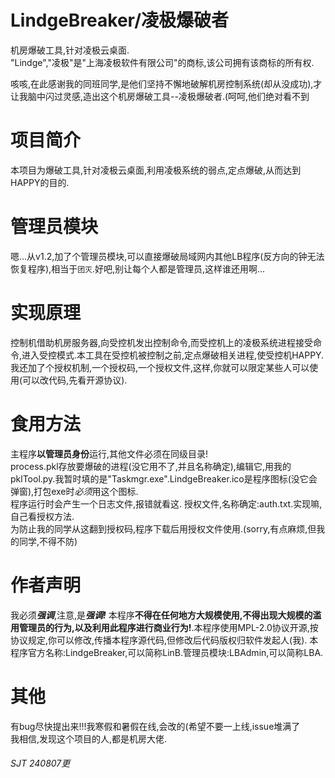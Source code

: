 # LindgeBreaker/凌极爆破者  
机房爆破工具,针对凌极云桌面.  
"Lindge","凌极"是"上海凌极软件有限公司"的商标,该公司拥有该商标的所有权.

咳咳,在此感谢我的同班同学,是他们坚持不懈地破解机房控制系统(却从没成功),才让我脑中闪过灵感,造出这个机房爆破工具--凌极爆破者.(呵呵,他们绝对看不到  
# 项目简介  
本项目为爆破工具,针对凌极云桌面,利用凌极系统的弱点,定点爆破,从而达到HAPPY的目的. 
# 管理员模块
嗯...从v1.2,加了个管理员模块,可以直接爆破局域网内其他LB程序(反方向的钟无法恢复程序),相当于`团灭`.好吧,别让每个人都是管理员,这样谁还用啊...
# 实现原理  
控制机借助机房服务器,向受控机发出控制命令,而受控机上的凌极系统进程接受命令,进入受控模式.本工具在受控机被控制之前,定点爆破相关进程,使受控机HAPPY. 
我还加了个授权机制,一个授权码,一个授权文件,这样,你就可以限定某些人可以使用(可以改代码,先看开源协议).
# 食用方法  
主程序**以管理员身份**运行,其他文件必须在同级目录!  
process.pkl存放要爆破的进程(没它用不了,并且名称确定),编辑它,用我的pklTool.py.我暂时填的是"Taskmgr.exe".LindgeBreaker.ico是程序图标(没它会弹窗),打包exe时*必须*用这个图标.  
程序运行时会产生一个日志文件,报错就看这.
授权文件,名称确定:auth.txt.实现嘛,自己看授权方法.  
为防止我的同学从这翻到授权码,程序下载后用授权文件使用.(sorry,有点麻烦,但我的同学,不得不防)
# 作者声明  
我必须***强调***,注意,是***强调!*** 本程序**不得在任何地方大规模使用,不得出现大规模的滥用管理员的行为,以及利用此程序进行商业行为!**.本程序使用MPL-2.0协议开源,按协议规定,你可以修改,传播本程序源代码,但修改后代码版权归软件发起人(我).
本程序官方名称:LindgeBreaker,可以简称LinB.管理员模块:LBAdmin,可以简称LBA.
# 其他  
有bug尽快提出来!!!我寒假和暑假在线,会改的(希望不要一上线,issue堆满了  
我相信,发现这个项目的人,都是机房大佬.

###### SJT 240807更

